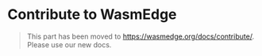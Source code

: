 # Contribute to WasmEdge

> This part has been moved to <https://wasmedge.org/docs/contribute/>. Please use our new docs.

